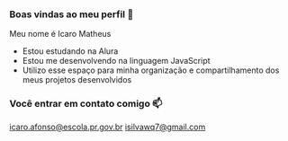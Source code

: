 ### Boas vindas ao meu perfil 💙

Meu nome é Icaro Matheus

- Estou estudando na Alura
- Estou me desenvolvendo na linguagem JavaScript
- Utilizo esse espaço para minha organização e compartilhamento dos meus projetos desenvolvidos

### Você entrar em contato comigo 📫
icaro.afonso@escola.pr.gov.br
isilvawq7@gmail.com
